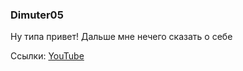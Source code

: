 ### Dimuter05

Ну типа привет! Дальше мне нечего сказать о себе

Ссылки:
<a href="https://www.youtube.com/c/Dimuter05">YouTube<a>
